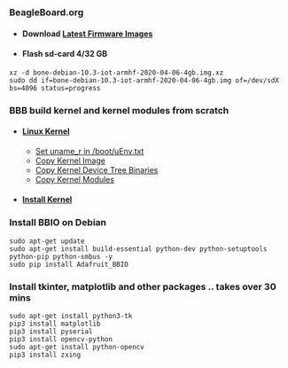 ### BeagleBoard.org

- #### Download [Latest Firmware Images](https://beagleboard.org/latest-images)

- #### Flash sd-card 4/32 GB 

```
xz -d bone-debian-10.3-iot-armhf-2020-04-06-4gb.img.xz
sudo dd if=bone-debian-10.3-iot-armhf-2020-04-06-4gb.img of=/dev/sdX bs=4096 status=progress
```



### BBB build kernel and kernel modules from scratch

* #### [Linux Kernel](https://forum.digikey.com/t/debian-getting-started-with-the-beaglebone-black/12967#install-kernel-and-root-file-system-13)

  * [Set uname_r in /boot/uEnv.txt](https://forum.digikey.com/t/debian-getting-started-with-the-beaglebone-black/12967#set-uname_r-in-bootuenvtxt-15)
  * [Copy Kernel Image](https://forum.digikey.com/t/debian-getting-started-with-the-beaglebone-black/12967#copy-kernel-image-16)
  * [Copy Kernel Device Tree Binaries](https://forum.digikey.com/t/debian-getting-started-with-the-beaglebone-black/12967#copy-kernel-device-tree-binaries-17)
  * [Copy Kernel Modules](https://forum.digikey.com/t/debian-getting-started-with-the-beaglebone-black/12967#copy-kernel-modules-18)

* #### [Install Kernel](https://forum.digikey.com/t/debian-getting-started-with-the-beaglebone-black/12967#install-kernel-and-root-file-system-13)



### Install BBIO on Debian

```
sudo apt-get update
sudo apt-get install build-essential python-dev python-setuptools python-pip python-smbus -y
sudo pip install Adafruit_BBIO
```



### Install tkinter, matplotlib and other packages .. takes over 30 mins

```
sudo apt-get install python3-tk
pip3 install matplotlib
pip3 install pyserial
pip3 install opencv-python
sudo apt-get install python-opencv
pip3 install zxing
```
